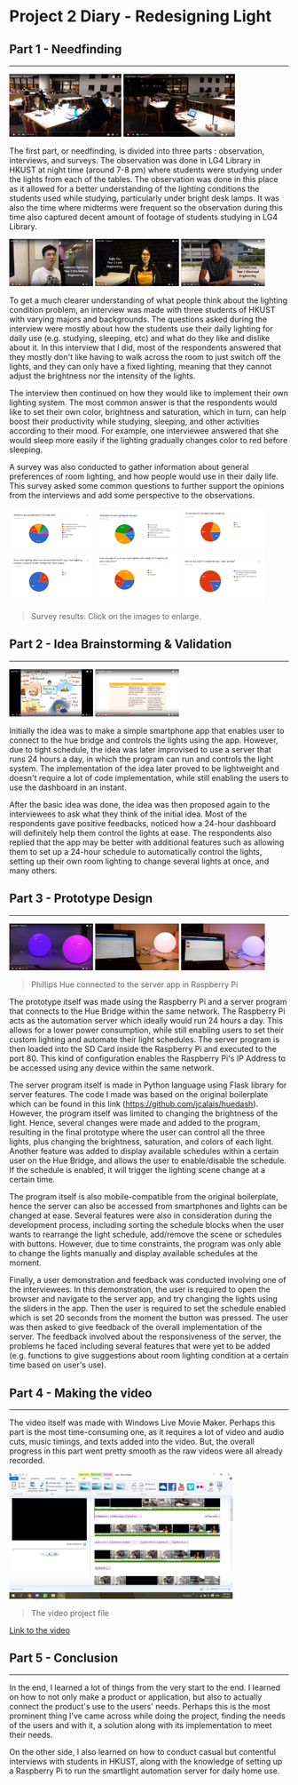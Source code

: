 # Project 2 Diary - Redesigning Light

## Part 1 - Needfinding
---

[<img src="./observe1.png" width="40%">](https://kp-kepra.github.io/comp4461diary/p2/observe1.png)
[<img src="./observe2.png" width="40%">](https://kp-kepra.github.io/comp4461diary/p2/observe2.png)

The first part, or needfinding, is divided into three parts : observation, interviews, and surveys. The observation was done in LG4 Library in HKUST at night time (around 7-8 pm) where students were studying under the lights from each of the tables. The observation was done in this place as it allowed for a better understanding of the lighting conditions the students used while studying, particularly under bright desk lamps. It was also the time where midterms were frequent so the observation during this time also captured decent amount of footage of students studying in LG4 Library.

[<img src="./anton1.png" width="30%">](https://kp-kepra.github.io/comp4461diary/p2/anton1.png)
[<img src="./kelly1.png" width="30%">](https://kp-kepra.github.io/comp4461diary/p2/kelly1.png)
[<img src="./kenneth2.png" width="30%">](https://kp-kepra.github.io/comp4461diary/p2/kenneth2.png)

To get a much clearer understanding of what people think about the lighting condition problem, an interview was made with three students of HKUST with varying majors and backgrounds. The questions asked during the interview were mostly about how the students use their daily lighting for daily use (e.g. studying, sleeping, etc) and what do they like and dislike about it. In this interview that I did, most of the respondents answered that they mostly don't like having to walk across the room to just switch off the lights, and they can only have a fixed lighting, meaning that they cannot adjust the brightness nor the intensity of the lights.

The interview then continued on how they would like to implement their own lighting system. The most common answer is that the respondents would like to set their own color, brightness and saturation, which in turn, can help boost their productivity while studying, sleeping, and other activities according to their mood. For example, one interviewee answered that she would sleep more easily if the lighting gradually changes color to red before sleeping.

A survey was also conducted to gather information about general preferences of room lighting, and how people would use in their daily life. This survey asked some common questions to further support the opinions from the interviews and add some perspective to the observations.

[<img src="./survey1.png" width="30%">](https://kp-kepra.github.io/comp4461diary/p2/survey1.png)
[<img src="./survey2.png" width="30%">](https://kp-kepra.github.io/comp4461diary/p2/survey2.png)
[<img src="./survey3.png" width="30%">](https://kp-kepra.github.io/comp4461diary/p2/survey3.png)
[<img src="./survey4.png" width="30%">](https://kp-kepra.github.io/comp4461diary/p2/survey4.png)
[<img src="./survey5.png" width="30%">](https://kp-kepra.github.io/comp4461diary/p2/survey5.png)
[<img src="./survey6.png" width="30%">](https:/i/kp-kepra.github.io/comp4461diary/p2/survey6.png)
> Survey results. Click on the images to enlarge.

## Part 2 - Idea Brainstorming & Validation
---

[<img src="./pov.png" width="30%">](https://kp-kepra.github.io/comp4461diary/p2/pov.png)
[<img src="./pov2.png" width="30%">](https://kp-kepra.github.io/comp4461diary/p2/pov2.png)

Initially the idea was to make a simple smartphone app that enables user to connect to the hue bridge and controls the lights using the app. However, due to tight schedule, the idea was later improvised to use a server that runs 24 hours a day, in which the program can run and controls the light system. The implementation of the idea later proved to be lightweight and doesn't require a lot of code implementation, while still enabling the users to use the dashboard in an instant.

After the basic idea was done, the idea was then proposed again to the interviewees to ask what they think of the initial idea. Most of the respondents gave positive feedbacks, noticed how a 24-hour dashboard will definitely help them control the lights at ease. The respondents also replied that the app may be better with additional features such as allowing them to set up a 24-hour schedule to automatically control the lights, setting up their own room lighting to change several lights at once, and many others.

## Part 3 - Prototype Design
---

[<img src="./prototype1.png" width="30%">](https://kp-kepra.github.io/comp4461diary/p2/prototype1.png)
[<img src="./prototype2.png" width="30%">](https://kp-kepra.github.io/comp4461diary/p2/prototype1.png)
[<img src="./prototype3.png" width="30%">](https://kp-kepra.github.io/comp4461diary/p2/prototype1.png)
> Phillips Hue connected to the server app in Raspberry Pi

The prototype itself was made using the Raspberry Pi and a server program that connects to the Hue Bridge within the same network. The Raspberry Pi acts as the automation server which ideally would run 24 hours a day. This allows for a lower power consumption, while still enabling users to set their custom lighting and automate their light schedules. The server program is then loaded into the SD Card inside the Raspberry Pi and executed to the port 80. This kind of configuration enables the Raspberry Pi's IP Address to be accessed using any device within the same network.

The server program itself is made in Python language using Flask library for server features. The code I made was based on the original boilerplate which can be found in this link (https://github.com/jcalais/huedash). However, the program itself was limited to changing the brightness of the light. Hence, several changes were made and added to the program, resulting in the final prototype where the user can control all the three lights, plus changing the brightness, saturation, and colors of each light. Another feature was added to display available schedules within a certain user on the Hue Bridge, and allows the user to enable/disable the schedule. If the schedule is enabled, it will trigger the lighting scene change at a certain time.

The program itself is also mobile-compatible from the original boilerplate, hence the server can also be accessed from smartphones and lights can be changed at ease. Several features were also in consideration during the development process, including sorting the schedule blocks when the user wants to rearrange the light schedule, add/remove the scene or schedules with buttons. However, due to time constraints, the program was only able to change the lights manually and display available schedules at the moment.

Finally, a user demonstration and feedback was conducted involving one of the interviewees. In this demonstration, the user is required to open the browser and navigate to the server app, and try changing the lights using the sliders in the app. Then the user is required to set the schedule enabled which is set 20 seconds from the moment the button was pressed. The user was then asked to give feedback of the overall implementation of the server. The feedback involved about the responsiveness of the server, the problems he faced including several features that were yet to be added (e.g. functions to give suggestions about room lighting condition at a certain time based on user's use).

## Part 4 - Making the video
---
The video itself was made with Windows Live Movie Maker. Perhaps this part is the most time-consuming one, as it requires a lot of video and audio cuts, music timings, and texts added into the video. But, the overall progress in this part went pretty smooth as the raw videos were all already recorded. 

[<img src="./video.png" width="80%">](https://kp-kepra.github.io/comp4461diary/p2/video.png)
> The video project file

[Link to the video](https://youtu.be/MewN1Z8aMPU)

## Part 5 - Conclusion
---
In the end, I learned a lot of things from the very start to the end. I learned on how to not only make a product or application, but also to actually connect the product's use to the users' needs. Perhaps this is the most prominent thing I've came across while doing the project, finding the needs of the users and with it, a solution along with its implementation to meet their needs.

On the other side, I also learned on how to conduct casual but contentful interviews with students in HKUST, along with the knowledge of setting up a Raspberry Pi to run the smartlight automation server for daily home use.